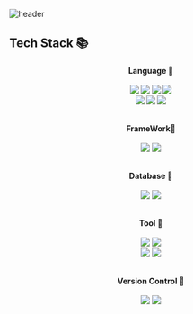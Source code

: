 ![header](https://capsule-render.vercel.app/api?type=waving&color=timeGradient&text=Hayeon's%20GitHub%20👋&animation=twinkling&fontSize=35&fontAlignY=40&fontAlign=70&height=250)

## Tech Stack 📚
<div align="center">
<h4>Language 📕 <br><br>
<img src="https://img.shields.io/badge/Java-007396?style=for-the-badge&logo=Java&logoColor=white"> 
<img src="https://img.shields.io/badge/HTML-E34F26?style=for-the-badge&logo=HTML&logoColor=white"> 
<img src="https://img.shields.io/badge/CSS-264DE4?style=for-the-badge&logo=CSS&logoColor=white"> 
<img src="https://img.shields.io/badge/JavaScript-F0DB4F?style=for-the-badge&logo=JavaScript&logoColor=white"> 
<br>
<img src="https://img.shields.io/badge/C-4D5B5C?style=for-the-badge&logo=C&logoColor=white"> 
<img src="https://img.shields.io/badge/C++-012A4A?style=for-the-badge&logo=C++&logoColor=white"> 
<img src="https://img.shields.io/badge/Python-3776AB?style=for-the-badge&logo=Python&logoColor=white"> 

<br>FrameWork📗<br><br>
  <img src="https://img.shields.io/badge/Spring Boot-4DB33D?style=for-the-badge&logo=Spring Boot&logoColor=white"> 
  <img src="https://img.shields.io/badge/React Native-00D8FF?style=for-the-badge&logo=React Native&logoColor=white"> 

<br>Database 📘<br><br>
    <img src="https://img.shields.io/badge/Mysql-4479A1?style=for-the-badge&logo=Mysql&logoColor=white"> 
    <img src="https://img.shields.io/badge/Redis-DC382D?style=for-the-badge&logo=Redis&logoColor=white"> 
  
<br>Tool 📙<br><br>
  <img src="https://img.shields.io/badge/Intellij IDEA-000000?style=for-the-badge&logo=Intellij IDEA&logoColor=white"> 
  <img src="https://img.shields.io/badge/Visual Studio Code-007ACC?style=for-the-badge&logo=Visual Studio Code&logoColor=white"> 
  <br>
  <img src="https://img.shields.io/badge/Visual Studio-5C2D91?style=for-the-badge&logo=Visual Studio&logoColor=white"> 
  <img src="https://img.shields.io/badge/Eclipse IDE-2C2255?style=for-the-badge&logo=Eclipse IDE&logoColor=white"> 

<br>Version Control 📕<br><br>
  <img src="https://img.shields.io/badge/Git-F05032?style=for-the-badge&logo=Git&logoColor=white"> 
  <img src="https://img.shields.io/badge/GitHub-181717?style=for-the-badge&logo=GitHub&logoColor=white"> 
</div><br>
